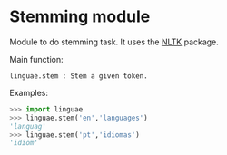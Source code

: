 # Stemming module

Module to do stemming task. It uses the [NLTK](https://github.com/nltk/nltk) package.

Main function:

```
linguae.stem : Stem a given token.
```

Examples:

```python
>>> import linguae
>>> linguae.stem('en','languages')
'languag'
>>> linguae.stem('pt','idiomas')
'idiom'
